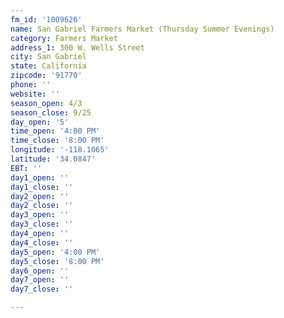 ```yaml
---
fm_id: '1009626'
name: San Gabriel Farmers Market (Thursday Summer Evenings)
category: Farmers Market
address_1: 300 W. Wells Street
city: San Gabriel
state: California
zipcode: '91770'
phone: ''
website: ''
season_open: 4/3
season_close: 9/25
day_open: '5'
time_open: '4:00 PM'
time_close: '8:00 PM'
longitude: '-118.1065'
latitude: '34.0847'
EBT: ''
day1_open: ''
day1_close: ''
day2_open: ''
day2_close: ''
day3_open: ''
day3_close: ''
day4_open: ''
day4_close: ''
day5_open: '4:00 PM'
day5_close: '8:00 PM'
day6_open: ''
day7_open: ''
day7_close: ''

---
```


